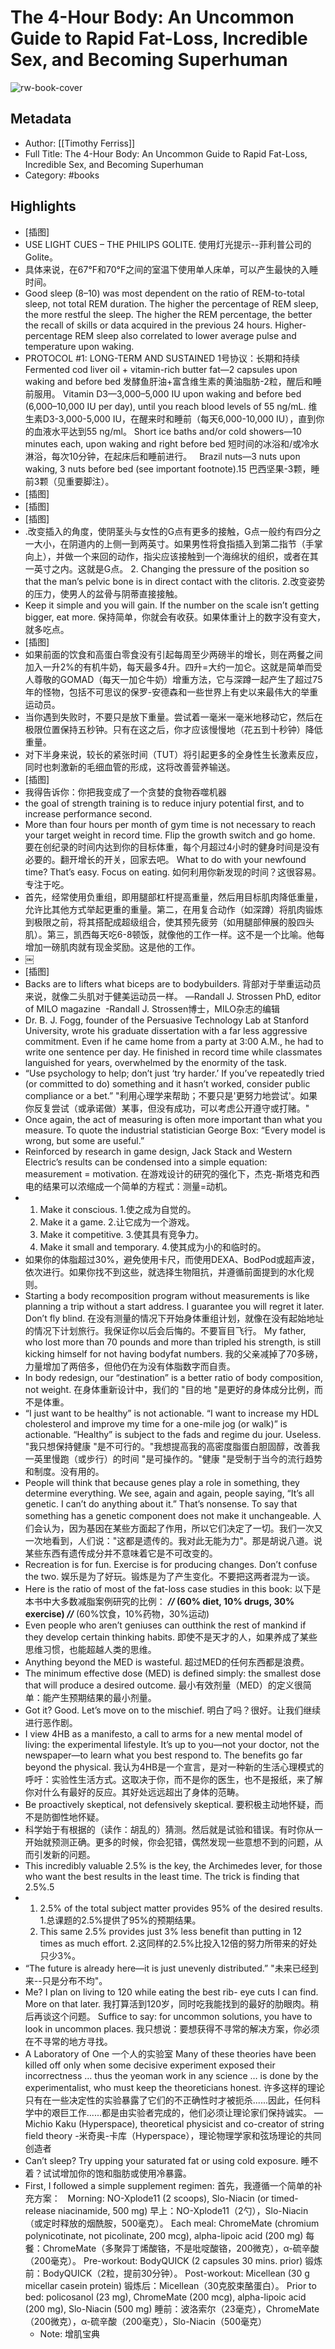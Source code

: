 # The 4-Hour Body: An Uncommon Guide to Rapid Fat-Loss, Incredible Sex, and Becoming Superhuman

![rw-book-cover](https://res.weread.qq.com/wrepub/CB_9W4D72D6AA1l6hJ6gW1ji3ul_parsecover)

## Metadata
- Author: [[Timothy Ferriss]]
- Full Title: The 4-Hour Body: An Uncommon Guide to Rapid Fat-Loss, Incredible Sex, and Becoming Superhuman
- Category: #books

## Highlights
- [插图]
- USE LIGHT CUES – THE PHILIPS GOLITE. 使用灯光提示--菲利普公司的Golite。
- 具体来说，在67°F和70°F之间的室温下使用单人床单，可以产生最快的入睡时间。
- Good sleep (8–10) was most dependent on the ratio of REM-to-total sleep, not total REM duration. The higher the percentage of REM sleep, the more restful the sleep. The higher the REM percentage, the better the recall of skills or data acquired in the previous 24 hours. Higher-percentage REM sleep also correlated to lower average pulse and temperature upon waking.
- PROTOCOL #1: LONG-TERM AND SUSTAINED 1号协议：长期和持续
  Fermented cod liver oil + vitamin-rich butter fat—2 capsules upon waking and before bed 发酵鱼肝油+富含维生素的黄油脂肪-2粒，醒后和睡前服用。
  Vitamin D3—3,000–5,000 IU upon waking and before bed (6,000–10,000 IU per day), until you reach blood levels of 55 ng/mL. 维生素D3-3,000-5,000 IU，在醒来时和睡前（每天6,000-10,000 IU），直到你的血液水平达到55 ng/ml。
  Short ice baths and/or cold showers—10 minutes each, upon waking and right before bed 短时间的冰浴和/或冷水淋浴，每次10分钟，在起床后和睡前进行。
  ﻿ ﻿
  Brazil nuts—3 nuts upon waking, 3 nuts before bed (see important footnote).15 巴西坚果-3颗，睡前3颗（见重要脚注）。
- [插图]
- [插图]
- [插图]
- .改变插入的角度，使阴茎头与女性的G点有更多的接触，G点一般约有四分之一大小，在阴道内的上侧一到两英寸。如果男性将食指插入到第二指节（手掌向上），并做一个来回的动作，指尖应该接触到一个海绵状的组织，或者在其一英寸之内。这就是G点。
  2. Changing the pressure of the position so that the man’s pelvic bone is in direct contact with the clitoris. 2.改变姿势的压力，使男人的盆骨与阴蒂直接接触。
- Keep it simple and you will gain. If the number on the scale isn’t getting bigger, eat more. 保持简单，你就会有收获。如果体重计上的数字没有变大，就多吃点。
  ﻿ ﻿
- [插图]
- 如果前面的饮食和高蛋白零食没有引起每周至少两磅半的增长，则在两餐之间加入一升2%的有机牛奶，每天最多4升。四升=大约一加仑。这就是简单而受人尊敬的GOMAD（每天一加仑牛奶）增重方法，它与深蹲一起产生了超过75年的怪物，包括不可思议的保罗-安德森和一些世界上有史以来最伟大的举重运动员。
- 当你遇到失败时，不要只是放下重量。尝试着一毫米一毫米地移动它，然后在极限位置保持五秒钟。只有在这之后，你才应该慢慢地（花五到十秒钟）降低重量。
- 对下半身来说，较长的紧张时间（TUT）将引起更多的全身性生长激素反应，同时也刺激新的毛细血管的形成，这将改善营养输送。
- [插图]
- 我得告诉你：你把我变成了一个贪婪的食物吞噬机器
- the goal of strength training is to reduce injury potential first, and to increase performance second.
- More than four hours per month of gym time is not necessary to reach your target weight in record time. Flip the growth switch and go home. 要在创纪录的时间内达到你的目标体重，每个月超过4小时的健身时间是没有必要的。翻开增长的开关，回家去吧。
  What to do with your newfound time? That’s easy. Focus on eating. 如何利用你新发现的时间？这很容易。专注于吃。
- 首先，经常使用负重组，即用腿部杠杆提高重量，然后用目标肌肉降低重量，允许比其他方式举起更重的重量。第二，在用复合动作（如深蹲）将肌肉锻炼到极限之前，将其搭配成超级组合，使其预先疲劳（如用腿部伸展的股四头肌）。第三，凯西每天吃6-8顿饭，就像他的工作一样。这不是一个比喻。他每增加一磅肌肉就有现金奖励。这是他的工作。
- ￼﻿
- [插图]
- Backs are to lifters what biceps are to bodybuilders. 背部对于举重运动员来说，就像二头肌对于健美运动员一样。
  —Randall J. Strossen PhD, editor of MILO magazine  -Randall J. Strossen博士，MILO杂志的编辑
- Dr. B. J. Fogg, founder of the Persuasive Technology Lab at Stanford University, wrote his graduate dissertation with a far less aggressive commitment. Even if he came home from a party at 3:00 A.M., he had to write one sentence per day. He finished in record time while classmates languished for years, overwhelmed by the enormity of the task.
- “Use psychology to help; don’t just ‘try harder.’ If you’ve repeatedly tried (or committed to do) something and it hasn’t worked, consider public compliance or a bet.” "利用心理学来帮助；不要只是'更努力地尝试'。如果你反复尝试（或承诺做）某事，但没有成功，可以考虑公开遵守或打赌。"
- Once again, the act of measuring is often more important than what you measure. To quote the industrial statistician George Box: “Every model is wrong, but some are useful.”
- Reinforced by research in game design, Jack Stack and Western Electric’s results can be condensed into a simple equation: measurement = motivation. 在游戏设计的研究的强化下，杰克-斯塔克和西电的结果可以浓缩成一个简单的方程式：测量=动机。
- 1. Make it conscious. 1.使之成为自觉的。
  2. Make it a game. 2.让它成为一个游戏。
  ﻿ ﻿
  3. Make it competitive. 3.使其具有竞争力。
  4. Make it small and temporary. 4.使其成为小的和临时的。
- 如果你的体脂超过30%，避免使用卡尺，而使用DEXA、BodPod或超声波，依次进行。如果你找不到这些，就选择生物阻抗，并遵循前面提到的水化规则。
- Starting a body recomposition program without measurements is like planning a trip without a start address. I guarantee you will regret it later. Don’t fly blind. 在没有测量的情况下开始身体重组计划，就像在没有起始地址的情况下计划旅行。我保证你以后会后悔的。不要盲目飞行。
  My father, who lost more than 70 pounds and more than tripled his strength, is still kicking himself for not having bodyfat numbers. 我的父亲减掉了70多磅，力量增加了两倍多，但他仍在为没有体脂数字而自责。
- In body redesign, our “destination” is a better ratio of body composition, not weight. 在身体重新设计中，我们的 "目的地 "是更好的身体成分比例，而不是体重。
- “I just want to be healthy” is not actionable. “I want to increase my HDL cholesterol and improve my time for a one-mile jog (or walk)” is actionable. “Healthy” is subject to the fads and regime du jour. Useless. "我只想保持健康 "是不可行的。"我想提高我的高密度脂蛋白胆固醇，改善我一英里慢跑（或步行）的时间 "是可操作的。"健康 "是受制于当今的流行趋势和制度。没有用的。
- People will think that because genes play a role in something, they determine everything. We see, again and again, people saying, “It’s all genetic. I can’t do anything about it.” That’s nonsense. To say that something has a genetic component does not make it unchangeable. 人们会认为，因为基因在某些方面起了作用，所以它们决定了一切。我们一次又一次地看到，人们说："这都是遗传的。我对此无能为力"。那是胡说八道。说某些东西有遗传成分并不意味着它是不可改变的。
- Recreation is for fun. Exercise is for producing changes. Don’t confuse the two. 娱乐是为了好玩。锻炼是为了产生变化。不要把这两者混为一谈。
- Here is the ratio of most of the fat-loss case studies in this book: 以下是本书中大多数减脂案例研究的比例：
  ______/_/___ (60% diet, 10% drugs, 30% exercise) ______/_/___ (60%饮食，10%药物，30%运动)
- Even people who aren’t geniuses can outthink the rest of mankind if they develop certain thinking habits. 即使不是天才的人，如果养成了某些思维习惯，也能超越人类的思维。
- Anything beyond the MED is wasteful. 超过MED的任何东西都是浪费。
- The minimum effective dose (MED) is defined simply: the smallest dose that will produce a desired outcome. 最小有效剂量（MED）的定义很简单：能产生预期结果的最小剂量。
- Got it? Good. Let’s move on to the mischief. 明白了吗？很好。让我们继续进行恶作剧。
- I view 4HB as a manifesto, a call to arms for a new mental model of living: the experimental lifestyle. It’s up to you—not your doctor, not the newspaper—to learn what you best respond to. The benefits go far beyond the physical. 我认为4HB是一个宣言，是对一种新的生活心理模式的呼吁：实验性生活方式。这取决于你，而不是你的医生，也不是报纸，来了解你对什么有最好的反应。其好处远远超出了身体的范畴。
- Be proactively skeptical, not defensively skeptical. 要积极主动地怀疑，而不是防御性地怀疑。
- 科学始于有根据的（读作：胡乱的）猜测。然后就是试验和错误。有时你从一开始就预测正确。更多的时候，你会犯错，偶然发现一些意想不到的问题，从而引发新的问题。
- This incredibly valuable 2.5% is the key, the Archimedes lever, for those who want the best results in the least time. The trick is finding that 2.5%.5
- 1. 2.5% of the total subject matter provides 95% of the desired results. 1.总课题的2.5%提供了95%的预期结果。
  2. This same 2.5% provides just 3% less benefit than putting in 12 times as much effort. 2.这同样的2.5%比投入12倍的努力所带来的好处只少3%。
- “The future is already here—it is just unevenly distributed.” "未来已经到来--只是分布不均"。
- Me? I plan on living to 120 while eating the best rib- eye cuts I can find. More on that later. 我打算活到120岁，同时吃我能找到的最好的肋眼肉。稍后再谈这个问题。
  Suffice to say: for uncommon solutions, you have to look in uncommon places. 我只想说：要想获得不寻常的解决方案，你必须在不寻常的地方寻找。
- A Laboratory of One 一个人的实验室
  Many of these theories have been killed off only when some decisive experiment exposed their incorrectness … thus the yeoman work in any science … is done by the experimentalist, who must keep the theoreticians honest. 许多这样的理论只有在一些决定性的实验暴露了它们的不正确性时才被扼杀......因此，任何科学中的艰巨工作......都是由实验者完成的，他们必须让理论家们保持诚实。
  —Michio Kaku (Hyperspace), theoretical physicist and co-creator of string field theory -米奇奥-卡库（Hyperspace），理论物理学家和弦场理论的共同创造者
- Can’t sleep? Try upping your saturated fat or using cold exposure. 睡不着？试试增加你的饱和脂肪或使用冷暴露。
- First, I followed a simple supplement regimen: 首先，我遵循一个简单的补充方案：
  ﻿ ﻿
  Morning: NO-Xplode11 (2 scoops), Slo-Niacin (or timed-release niacinamide, 500 mg) 早上：NO-Xplode11（2勺），Slo-Niacin（或定时释放的烟酰胺，500毫克）。
  Each meal: ChromeMate (chromium polynicotinate, not picolinate, 200 mcg), alpha-lipoic acid (200 mg) 每餐：ChromeMate（多聚异丁烯酸铬，不是吡啶酸铬，200微克），α-硫辛酸（200毫克）。
  Pre-workout: BodyQUICK (2 capsules 30 mins. prior) 锻炼前：BodyQUICK（2粒，提前30分钟）。
  Post-workout: Micellean (30 g micellar casein protein) 锻炼后：Micellean（30克胶束酪蛋白）。
  Prior to bed: policosanol (23 mg), ChromeMate (200 mcg), alpha-lipoic acid (200 mg), Slo-Niacin (500 mg) 睡前：波洛索尔（23毫克），ChromeMate（200微克），α-硫辛酸（200毫克），Slo-Niacin（500毫克）
    - Note: 增肌宝典
